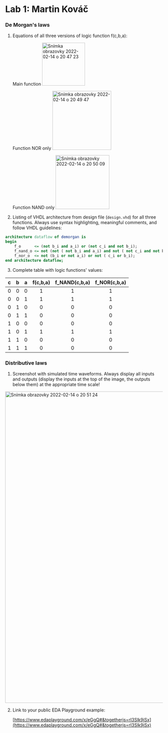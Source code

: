 # Lab 1: Martin Kováč

### De Morgan's laws

1. Equations of all three versions of logic function f(c,b,a):

   Main function
   <img width="137" alt="Snímka obrazovky 2022-02-14 o 20 47 23" src="https://user-images.githubusercontent.com/99388246/153935457-2706867a-8adf-48e4-8f27-6d2052769bbe.png">
   
   Function NOR only
   <img width="188" alt="Snímka obrazovky 2022-02-14 o 20 49 47" src="https://user-images.githubusercontent.com/99388246/153935848-892fb32d-d676-4528-8b17-e0303ab22e34.png">
   
   Function NAND only
   <img width="172" alt="Snímka obrazovky 2022-02-14 o 20 50 09" src="https://user-images.githubusercontent.com/99388246/153935917-0e5f83e7-7876-4cb9-82ad-35b14a3bb1cc.png">


2. Listing of VHDL architecture from design file (`design.vhd`) for all three functions. Always use syntax highlighting, meaningful comments, and follow VHDL guidelines:

```vhdl
architecture dataflow of demorgan is
begin
    f_o      <= (not b_i and a_i) or (not c_i and not b_i);
    f_nand_o <= not (not ( not b_i and a_i) and not ( not c_i and not b_i));
    f_nor_o  <= not (b_i or not a_i) or not ( c_i or b_i);
end architecture dataflow;
```

3. Complete table with logic functions' values:

| **c** | **b** |**a** | **f(c,b,a)** | **f_NAND(c,b,a)** | **f_NOR(c,b,a)** |
| :-: | :-: | :-: | :-: | :-: | :-: |
| 0 | 0 | 0 | 1 | 1 | 1 |
| 0 | 0 | 1 | 1 | 1 | 1 |
| 0 | 1 | 0 | 0 | 0 | 0 |
| 0 | 1 | 1 | 0 | 0 | 0 |
| 1 | 0 | 0 | 0 | 0 | 0 |
| 1 | 0 | 1 | 1 | 1 | 1 |
| 1 | 1 | 0 | 0 | 0 | 0 |
| 1 | 1 | 1 | 0 | 0 | 0 |

### Distributive laws

1. Screenshot with simulated time waveforms. Always display all inputs and outputs (display the inputs at the top of the image, the outputs below them) at the appropriate time scale!

<img width="994" alt="Snímka obrazovky 2022-02-14 o 20 51 24" src="https://user-images.githubusercontent.com/99388246/153936086-386d036b-b7be-409e-b701-490e1ed67127.png">

2. Link to your public EDA Playground example:

   [https://www.edaplayground.com/x/eGgQ#&togetherjs=rI3Slk9jSx](https://www.edaplayground.com/x/eGgQ#&togetherjs=rI3Slk9jSx)
